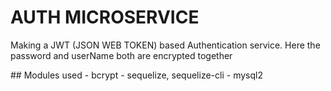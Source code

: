 # AUTH MICROSERVICE

<p>Making a JWT (JSON WEB TOKEN) based Authentication service. Here the password and userName both are encrypted together</p>
## Modules used
- bcrypt
- sequelize, sequelize-cli
- mysql2

